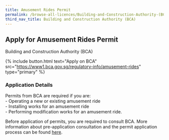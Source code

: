 ```yaml
---
title: Amusement Rides Permit
permalink: /browse-all-licences/Building-and-Construction-Authority-(BCA)/Amusement-Rides-Permit
third_nav_title: Building and Construction Authority (BCA)
---
```


## Apply for Amusement Rides Permit

Building and Construction Authority (BCA)

{% include button.html text="Apply on BCA" src="https://www1.bca.gov.sg/regulatory-info/amusement-rides" type="primary" %}

<H3>Application Details</H3>

<p>Permits from BCA are required if you are:<br>- Operating a new or existing amusement ride<br>- Installing works for an amusement ride<br>- Performing modification works for an amusement ride.</p> 
<p>Before application of permits, you are required to consult BCA. More information about pre-application consultation and the permit application process can be found <a href="https://www1.bca.gov.sg/regulatory-info/amusement-rides/permit-application" target="_blank" rel="noopener">here</a>.</p>

